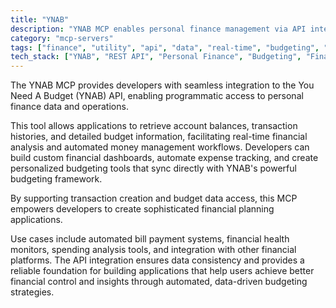 ```yaml
---
title: "YNAB"
description: "YNAB MCP enables personal finance management via API integration for viewing accounts, creating transactions, and accessing budget data."
category: "mcp-servers"
tags: ["finance", "utility", "api", "data", "real-time", "budgeting", "financial planning", "automation"]
tech_stack: ["YNAB", "REST API", "Personal Finance", "Budgeting", "Financial Data", "Custom Dashboards", "Expense Tracking"]
---
```


The YNAB MCP provides developers with seamless integration to the You Need A Budget (YNAB) API, enabling programmatic access to personal finance data and operations. 

This tool allows applications to retrieve account balances, transaction histories, and detailed budget information, facilitating real-time financial analysis and automated money management workflows. Developers can build custom financial dashboards, automate expense tracking, and create personalized budgeting tools that sync directly with YNAB's powerful budgeting framework.

By supporting transaction creation and budget data access, this MCP empowers developers to create sophisticated financial planning applications. 

Use cases include automated bill payment systems, financial health monitors, spending analysis tools, and integration with other financial platforms. The API integration ensures data consistency and provides a reliable foundation for building applications that help users achieve better financial control and insights through automated, data-driven budgeting strategies.
